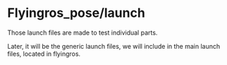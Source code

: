 Flyingros_pose/launch
====================

Those launch files are made to test individual parts.

Later, it will be the generic launch files, we will include in the main launch files, located in flyingros.